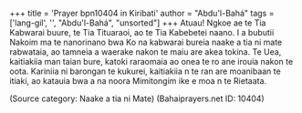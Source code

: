 +++
title = 'Prayer bpn10404 in Kiribati'
author = "Abdu'l-Bahá"
tags = ['lang-gil', '', "Abdu'l-Bahá", "unsorted"]
+++
Atuau!  Ngkoe ae te Tia Kabwarai buure, te Tia Tituaraoi, ao te Tia Kabebetei naano.
I a bubutii Nakoim ma te nanorinano bwa Ko na kabwarai bureia naake a tia ni mate rabwataia, ao tamneia a waerake nakon te maiu are akea tokina.
Te Uea, kaitiakiia man taian bure, katoki raraomaia ao onea te ro ane irouia nakon te oota.  Kariniia ni barongan te kukurei, kaitiakiia n te ran are moanibaan te itiaki, ao katauia bwa a na noora Mimitongim ike e moa n te Rietaata.

(Source category: Naake a tia ni Mate)
(Bahaiprayers.net ID: 10404)
